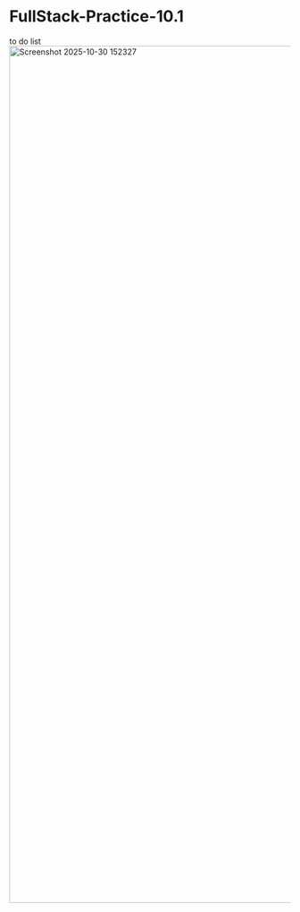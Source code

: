 # FullStack-Practice-10.1
to do list
<img width="2558" height="1535" alt="Screenshot 2025-10-30 152327" src="https://github.com/user-attachments/assets/88fee6c7-3a93-48f4-a0d7-95b93284febc" />
